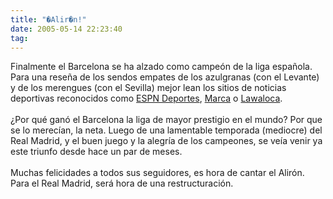 ```yaml
---
title: "�Alir�n!"
date: 2005-05-14 22:23:40
tag: 
---
```

Finalmente el Barcelona se ha alzado como campeón de la liga española.
Para una reseña de los sendos empates de los azulgranas (con el
Levante) y de los merengues (con el Sevilla) mejor lean los sitios de
noticias deportivas reconocidos como <a href="http://espndeportes.espn.go.com/" target="_blank">ESPN Deportes</a>, <a href="http://www.marca.com" target="_blank">Marca</a> o <a href="http://www.lawaloca.com" target="_blank">Lawaloca</a>.<br/><br/>
¿Por qué ganó el Barcelona la liga de mayor prestigio en el mundo? Por
que se lo merecían, la neta. Luego de una lamentable temporada
(mediocre) del Real Madrid, y el buen juego y la alegría de los
campeones, se veía venir ya este triunfo desde hace un par de meses. <br/><br/>
Muchas felicidades a todos sus seguidores, es hora de cantar el Alirón. Para el Real Madrid, será hora de una restructuración.<br/><br/><br/>
